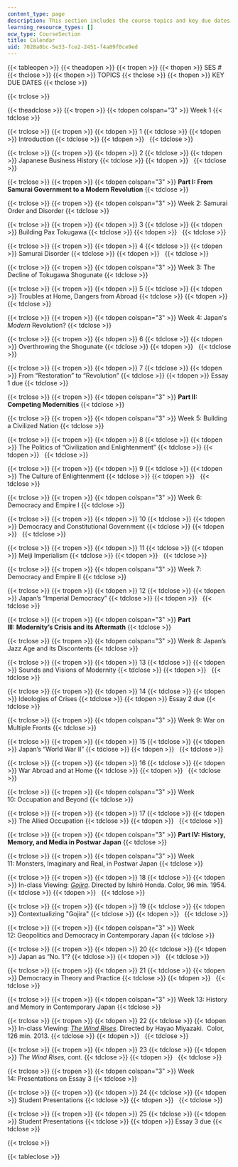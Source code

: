 ```yaml
---
content_type: page
description: This section includes the course topics and key due dates.
learning_resource_types: []
ocw_type: CourseSection
title: Calendar
uid: 7028a0bc-5e33-fce2-2451-f4a89f0ce9ed
---
```


{{< tableopen >}}
{{< theadopen >}}
{{< tropen >}}
{{< thopen >}}
SES #
{{< thclose >}}
{{< thopen >}}
TOPICS
{{< thclose >}}
{{< thopen >}}
KEY DUE DATES
{{< thclose >}}

{{< trclose >}}

{{< theadclose >}}
{{< tropen >}}
{{< tdopen colspan="3" >}}
Week 1
{{< tdclose >}}

{{< trclose >}}
{{< tropen >}}
{{< tdopen >}}
1
{{< tdclose >}}
{{< tdopen >}}
Introduction
{{< tdclose >}}
{{< tdopen >}}
 
{{< tdclose >}}

{{< trclose >}}
{{< tropen >}}
{{< tdopen >}}
2
{{< tdclose >}}
{{< tdopen >}}
Japanese Business History
{{< tdclose >}}
{{< tdopen >}}
 
{{< tdclose >}}

{{< trclose >}}
{{< tropen >}}
{{< tdopen colspan="3" >}}
**Part I: From Samurai Government to a Modern Revolution**
{{< tdclose >}}

{{< trclose >}}
{{< tropen >}}
{{< tdopen colspan="3" >}}
Week 2: Samurai Order and Disorder
{{< tdclose >}}

{{< trclose >}}
{{< tropen >}}
{{< tdopen >}}
3
{{< tdclose >}}
{{< tdopen >}}
Building Pax Tokugawa
{{< tdclose >}}
{{< tdopen >}}
 
{{< tdclose >}}

{{< trclose >}}
{{< tropen >}}
{{< tdopen >}}
4
{{< tdclose >}}
{{< tdopen >}}
Samurai Disorder
{{< tdclose >}}
{{< tdopen >}}
 
{{< tdclose >}}

{{< trclose >}}
{{< tropen >}}
{{< tdopen colspan="3" >}}
Week 3: The Decline of Tokugawa Shogunate
{{< tdclose >}}

{{< trclose >}}
{{< tropen >}}
{{< tdopen >}}
5
{{< tdclose >}}
{{< tdopen >}}
Troubles at Home, Dangers from Abroad
{{< tdclose >}}
{{< tdopen >}}
 
{{< tdclose >}}

{{< trclose >}}
{{< tropen >}}
{{< tdopen colspan="3" >}}
Week 4: Japan's _Modern_ Revolution?
{{< tdclose >}}

{{< trclose >}}
{{< tropen >}}
{{< tdopen >}}
6
{{< tdclose >}}
{{< tdopen >}}
Overthrowing the Shogunate
{{< tdclose >}}
{{< tdopen >}}
 
{{< tdclose >}}

{{< trclose >}}
{{< tropen >}}
{{< tdopen >}}
7
{{< tdclose >}}
{{< tdopen >}}
From “Restoration” to “Revolution”
{{< tdclose >}}
{{< tdopen >}}
Essay 1 due
{{< tdclose >}}

{{< trclose >}}
{{< tropen >}}
{{< tdopen colspan="3" >}}
**Part II: Competing Modernities**
{{< tdclose >}}

{{< trclose >}}
{{< tropen >}}
{{< tdopen colspan="3" >}}
Week 5: Building a Civilized Nation
{{< tdclose >}}

{{< trclose >}}
{{< tropen >}}
{{< tdopen >}}
8
{{< tdclose >}}
{{< tdopen >}}
The Politics of “Civilization and Enlightenment”
{{< tdclose >}}
{{< tdopen >}}
 
{{< tdclose >}}

{{< trclose >}}
{{< tropen >}}
{{< tdopen >}}
9
{{< tdclose >}}
{{< tdopen >}}
The Culture of Enlightenment
{{< tdclose >}}
{{< tdopen >}}
 
{{< tdclose >}}

{{< trclose >}}
{{< tropen >}}
{{< tdopen colspan="3" >}}
Week 6: Democracy and Empire I
{{< tdclose >}}

{{< trclose >}}
{{< tropen >}}
{{< tdopen >}}
10
{{< tdclose >}}
{{< tdopen >}}
Democracy and Constitutional Government
{{< tdclose >}}
{{< tdopen >}}
 
{{< tdclose >}}

{{< trclose >}}
{{< tropen >}}
{{< tdopen >}}
11
{{< tdclose >}}
{{< tdopen >}}
Meiji Imperialism
{{< tdclose >}}
{{< tdopen >}}
 
{{< tdclose >}}

{{< trclose >}}
{{< tropen >}}
{{< tdopen colspan="3" >}}
Week 7: Democracy and Empire II
{{< tdclose >}}

{{< trclose >}}
{{< tropen >}}
{{< tdopen >}}
12
{{< tdclose >}}
{{< tdopen >}}
Japan’s “Imperial Democracy”
{{< tdclose >}}
{{< tdopen >}}
 
{{< tdclose >}}

{{< trclose >}}
{{< tropen >}}
{{< tdopen colspan="3" >}}
**Part III: Modernity’s Crisis and its Aftermath**
{{< tdclose >}}

{{< trclose >}}
{{< tropen >}}
{{< tdopen colspan="3" >}}
Week 8: Japan’s Jazz Age and its Discontents
{{< tdclose >}}

{{< trclose >}}
{{< tropen >}}
{{< tdopen >}}
13
{{< tdclose >}}
{{< tdopen >}}
Sounds and Visions of Modernity
{{< tdclose >}}
{{< tdopen >}}
 
{{< tdclose >}}

{{< trclose >}}
{{< tropen >}}
{{< tdopen >}}
14
{{< tdclose >}}
{{< tdopen >}}
Ideologies of Crises
{{< tdclose >}}
{{< tdopen >}}
Essay 2 due
{{< tdclose >}}

{{< trclose >}}
{{< tropen >}}
{{< tdopen colspan="3" >}}
Week 9: War on Multiple Fronts
{{< tdclose >}}

{{< trclose >}}
{{< tropen >}}
{{< tdopen >}}
15
{{< tdclose >}}
{{< tdopen >}}
Japan’s “World War II”
{{< tdclose >}}
{{< tdopen >}}
 
{{< tdclose >}}

{{< trclose >}}
{{< tropen >}}
{{< tdopen >}}
16
{{< tdclose >}}
{{< tdopen >}}
War Abroad and at Home
{{< tdclose >}}
{{< tdopen >}}
 
{{< tdclose >}}

{{< trclose >}}
{{< tropen >}}
{{< tdopen colspan="3" >}}
Week 10: Occupation and Beyond
{{< tdclose >}}

{{< trclose >}}
{{< tropen >}}
{{< tdopen >}}
17
{{< tdclose >}}
{{< tdopen >}}
The Allied Occupation
{{< tdclose >}}
{{< tdopen >}}
 
{{< tdclose >}}

{{< trclose >}}
{{< tropen >}}
{{< tdopen colspan="3" >}}
**Part IV: History, Memory, and Media in Postwar Japan**
{{< tdclose >}}

{{< trclose >}}
{{< tropen >}}
{{< tdopen colspan="3" >}}
Week 11: Monsters, Imaginary and Real, in Postwar Japan
{{< tdclose >}}

{{< trclose >}}
{{< tropen >}}
{{< tdopen >}}
18
{{< tdclose >}}
{{< tdopen >}}
In-class Viewing: [_Gojira_](http://www.imdb.com/title/tt0047034/?ref_=nv_sr_2). Directed by Ishirô Honda. Color, 96 min. 1954.
{{< tdclose >}}
{{< tdopen >}}
 
{{< tdclose >}}

{{< trclose >}}
{{< tropen >}}
{{< tdopen >}}
19
{{< tdclose >}}
{{< tdopen >}}
Contextualizing "Gojira"
{{< tdclose >}}
{{< tdopen >}}
 
{{< tdclose >}}

{{< trclose >}}
{{< tropen >}}
{{< tdopen colspan="3" >}}
Week 12: Geopolitics and Democracy in Contemporary Japan
{{< tdclose >}}

{{< trclose >}}
{{< tropen >}}
{{< tdopen >}}
20
{{< tdclose >}}
{{< tdopen >}}
Japan as “No. 1”?
{{< tdclose >}}
{{< tdopen >}}
 
{{< tdclose >}}

{{< trclose >}}
{{< tropen >}}
{{< tdopen >}}
21
{{< tdclose >}}
{{< tdopen >}}
Democracy in Theory and Practice
{{< tdclose >}}
{{< tdopen >}}
 
{{< tdclose >}}

{{< trclose >}}
{{< tropen >}}
{{< tdopen colspan="3" >}}
Week 13: History and Memory in Contemporary Japan
{{< tdclose >}}

{{< trclose >}}
{{< tropen >}}
{{< tdopen >}}
22
{{< tdclose >}}
{{< tdopen >}}
In-class Viewing: _[The Wind Rises](http://www.imdb.com/title/tt2013293/?ref_=nv_sr_1)_. Directed by Hayao Miyazaki.  Color, 126 min. 2013.
{{< tdclose >}}
{{< tdopen >}}
 
{{< tdclose >}}

{{< trclose >}}
{{< tropen >}}
{{< tdopen >}}
23
{{< tdclose >}}
{{< tdopen >}}
_The Wind Rises,_ cont.
{{< tdclose >}}
{{< tdopen >}}
 
{{< tdclose >}}

{{< trclose >}}
{{< tropen >}}
{{< tdopen colspan="3" >}}
Week 14: Presentations on Essay 3
{{< tdclose >}}

{{< trclose >}}
{{< tropen >}}
{{< tdopen >}}
24
{{< tdclose >}}
{{< tdopen >}}
Student Presentations
{{< tdclose >}}
{{< tdopen >}}
 
{{< tdclose >}}

{{< trclose >}}
{{< tropen >}}
{{< tdopen >}}
25
{{< tdclose >}}
{{< tdopen >}}
Student Presentations
{{< tdclose >}}
{{< tdopen >}}
Essay 3 due
{{< tdclose >}}

{{< trclose >}}

{{< tableclose >}}
